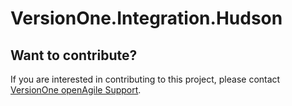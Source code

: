VersionOne.Integration.Hudson
=============================

## Want to contribute?
If you are interested in contributing to this project, please contact [VersionOne openAgile Support](mailto:openAgileSupport@versionone.com).
